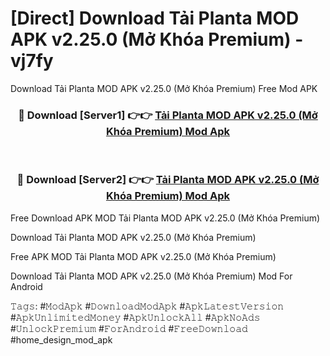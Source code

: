 # [Direct] Download Tải Planta MOD APK v2.25.0 (Mở Khóa Premium) - vj7fy
Download Tải Planta MOD APK v2.25.0 (Mở Khóa Premium) Free Mod APK

<div align="center">
<h3>🔴 Download [Server1] 👉👉 <a href="https://apk-comot.site?title=Tải_Planta_MOD_APK_v2.25.0_(Mở_Khóa_Premium)">Tải Planta MOD APK v2.25.0 (Mở Khóa Premium) Mod Apk</a></h3><br>

<h3>🔴 Download [Server2] 👉👉 <a href="https://apk-comot.site?title=Tải_Planta_MOD_APK_v2.25.0_(Mở_Khóa_Premium)">Tải Planta MOD APK v2.25.0 (Mở Khóa Premium) Mod Apk</a></h3>
</div>


Free Download APK MOD Tải Planta MOD APK v2.25.0 (Mở Khóa Premium)

Download Tải Planta MOD APK v2.25.0 (Mở Khóa Premium) 

Free APK MOD Tải Planta MOD APK v2.25.0 (Mở Khóa Premium) 

Download Tải Planta MOD APK v2.25.0 (Mở Khóa Premium) Mod For Android

𝚃𝚊𝚐𝚜: #𝙼𝚘𝚍𝙰𝚙𝚔 #𝙳𝚘𝚠𝚗𝚕𝚘𝚊𝚍𝙼𝚘𝚍𝙰𝚙𝚔 #𝙰𝚙𝚔𝙻𝚊𝚝𝚎𝚜𝚝𝚅𝚎𝚛𝚜𝚒𝚘𝚗 #𝙰𝚙𝚔𝚄𝚗𝚕𝚒𝚖𝚒𝚝𝚎𝚍𝙼𝚘𝚗𝚎𝚢 #𝙰𝚙𝚔𝚄𝚗𝚕𝚘𝚌𝚔𝙰𝚕𝚕 #𝙰𝚙𝚔𝙽𝚘𝙰𝚍𝚜 #𝚄𝚗𝚕𝚘𝚌𝚔𝙿𝚛𝚎𝚖𝚒𝚞𝚖 #𝙵𝚘𝚛𝙰𝚗𝚍𝚛𝚘𝚒𝚍 #𝙵𝚛𝚎𝚎𝙳𝚘𝚠𝚗𝚕𝚘𝚊𝚍 #home_design_mod_apk